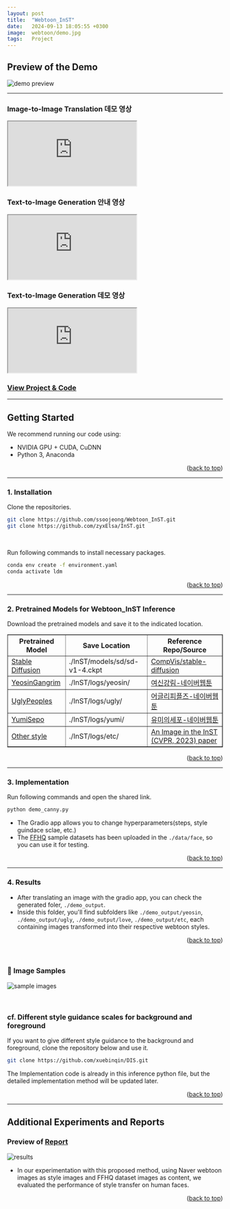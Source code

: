 ```yaml
---
layout: post
title:  "Webtoon_InST"
date:   2024-09-13 18:05:55 +0300
image:  webtoon/demo.jpg
tags:   Project
---
```


## Preview of the Demo
<img src="{{ site.baseurl }}/images/webtoon/demo.jpg" alt="demo preview" class="responsive-image">

---

<!-- Image-to-Image Translation 데모 영상 -->
<div class="video-container">
    <h3>Image-to-Image Translation 데모 영상</h3>
    <iframe src="https://www.youtube.com/embed/4-QMtaXoLyc" allowfullscreen></iframe>
</div>

<!-- Text-to-Image Generation 안내 영상 -->
<div class="video-container">
    <h3>Text-to-Image Generation 안내 영상</h3>
    <iframe src="https://www.youtube.com/embed/pdjXOimKhbk" allowfullscreen></iframe>
</div>

<!-- Text-to-Image Generation 데모 영상 -->
<div class="video-container">
    <h3>Text-to-Image Generation 데모 영상</h3>
    <iframe src="https://www.youtube.com/embed/GM8euTbBVh8" allowfullscreen></iframe>
</div>

### [View Project & Code](https://github.com/ssoojeong/Webtoon_InST.git)

---

## Getting Started

We recommend running our code using:

- NVIDIA GPU + CUDA, CuDNN
- Python 3, Anaconda

<p align="right">(<a href="#top">back to top</a>)</p>

---

### 1. Installation

Clone the repositories.
   ```sh
   git clone https://github.com/ssoojeong/Webtoon_InST.git
   git clone https://github.com/zyxElsa/InST.git
   ```

<p><br></p> <!-- 줄바꿈 추가 -->

Run following commands to install necessary packages.
  ```sh
  conda env create -f environment.yaml
  conda activate ldm
  ```
<p align="right">(<a href="#top">back to top</a>)</p>

---

### 2. Pretrained Models for Webtoon_InST Inference
Download the pretrained models and save it to the indicated location.
<table border="1" cellspacing="0" cellpadding="8">
  <thead>
    <tr>
      <th>Pretrained Model</th>
      <th>Save Location</th>
      <th>Reference Repo/Source</th>
    </tr>
  </thead>
  <tbody>
    <tr>
      <td><a href="https://huggingface.co/CompVis/stable-diffusion-v-1-4-original/resolve/main/sd-v1-4.ckpt" target="_blank">Stable Diffusion</a></td>
      <td>./InST/models/sd/sd-v1-4.ckpt</td>
      <td><a href="https://github.com/CompVis/stable-diffusion.git" target="_blank">CompVis/stable-diffusion</a></td>
    </tr>
    <tr>
      <td><a href="https://drive.google.com/drive/folders/1x0XIFSX6cKO3bjdaI3JOdUtLppqf9Qmy?usp=sharing" target="_blank">YeosinGangrim</a></td>
      <td>./InST/logs/yeosin/</td>
      <td><a href="https://comic.naver.com/webtoon/list?titleId=703846" target="_blank">여신강림-네이버웹툰</a></td>
    </tr>
    <tr>
      <td><a href="https://drive.google.com/drive/folders/1IQzcxdi8F2nAQaiZwtPyEqimt_UaZtH9?usp=sharing" target="_blank">UglyPeoples</a></td>
      <td>./InST/logs/ugly/</td>
      <td><a href="https://comic.naver.com/webtoon/list?titleId=732953" target="_blank">어글리피플즈-네이버웹툰</a></td>
    </tr>
    <tr>
      <td><a href="https://drive.google.com/drive/folders/1CI4e3Px_AC1ZIJokTtkF1wrjq2jYkVp4?usp=sharing" target="_blank">YumiSepo</a></td>
      <td>./InST/logs/yumi/</td>
      <td><a href="https://series.naver.com/comic/detail.series?productNo=3900477" target="_blank">유미의세포-네이버웹툰</a></td>
    </tr>
    <tr>
      <td><a href="https://drive.google.com/drive/folders/141l8dvD_tR7z2uqqnPwiPUht4Gukcge0?usp=sharing" target="_blank">Other style</a></td>
      <td>./InST/logs/etc/</td>
      <td><a href="https://arxiv.org/abs/2211.13203" target="_blank">An Image in the InST (CVPR, 2023) paper</a></td>
    </tr>
  </tbody>
</table>

<p align="right">(<a href="#top">back to top</a>)</p>

---

### 3. Implementation
Run following commands and open the shared link.
  ```sh
  python demo_canny.py
  ```
- The Gradio app allows you to change hyperparameters(steps, style guindace sclae, etc.)
- The [FFHQ](https://github.com/NVlabs/ffhq-dataset.git) sample datasets has been uploaded in the `./data/face`, so you can use it for testing.
<p align="right">(<a href="#top">back to top</a>)</p>

---

### 4. Results
- After translating an image with the gradio app, you can check the generated foler, `./demo_output`.
- Inside this folder, you'll find subfolders like `./demo_output/yeosin`, `./demo_output/ugly`, `./demo_output/love`, `./demo_output/etc`, each containing images transformed into their respective webtoon styles.
<p align="right">(<a href="#top">back to top</a>)</p>

<p><br></p> <!-- 줄바꿈 추가 -->

### 🎨 Image Samples
<img src="{{ site.baseurl }}/images/webtoon/samples.png" alt="sample images" class="responsive-image">

<p><br></p> <!-- 줄바꿈 추가 -->

### cf. Different style guidance scales for background and foreground
If you want to give different style guidance to the background and foreground, clone the repository below and use it.
  ```sh
  git clone https://github.com/xuebinqin/DIS.git
  ```
The Implementation code is already in this inference python file, but the detailed implementation method will be updated later.
<p align="right">(<a href="#top">back to top</a>)</p>

---

## Additional Experiments and Reports 
### Preview of [Report](https://drive.google.com/file/d/1DgdzqSxqderb0EcZexxKtg03py7JlrFS/view?usp=sharing)

<img src="{{ site.baseurl }}/images/webtoon/results.png" alt="results" class="responsive-image">

- In our experimentation with this proposed method, using Naver webtoon images as style images and FFHQ dataset images as content, we evaluated the performance of style transfer on human faces.

<p align="right">(<a href="#top">back to top</a>)</p>
